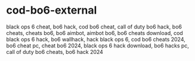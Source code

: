 # cod-bo6-external
black ops 6 cheat, bo6 hack, cod bo6 cheat, call of duty bo6 hack, bo6 cheats, cheats bo6, bo6 aimbot, aimbot bo6, bo6 cheats download, cod black ops 6 hack, bo6 wallhack, hack black ops 6, cod bo6 cheats 2024, bo6 cheat pc, cheat bo6 2024, black ops 6 hack download, bo6 hacks pc, call of duty bo6 cheats, bo6 hack 2024
